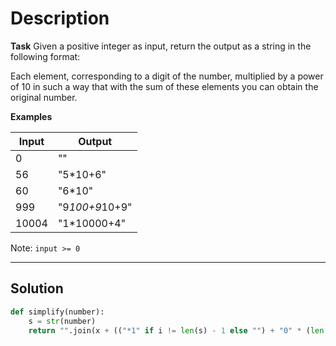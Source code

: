 # Description

**Task**
Given a positive integer as input, return the output as a string in the following format:

Each element, corresponding to a digit of the number, multiplied by a power of 10 in such a way that with the sum of these elements you can obtain the original number.

**Examples**

| Input | Output         |
| ----- | -------------- |
| 0     | ""             |
| 56    | "5\*10+6"      |
| 60    | "6\*10"        |
| 999   | "9*100+9*10+9" |
| 10004 | "1\*10000+4"   |

Note: `input >= 0`

---

## Solution

```py
def simplify(number):
    s = str(number)
    return "".join(x + (("*1" if i != len(s) - 1 else "") + "0" * (len(s) - i - 1) + "+") if x != "0" else "" for i, x in enumerate(s))[:-1]
```
